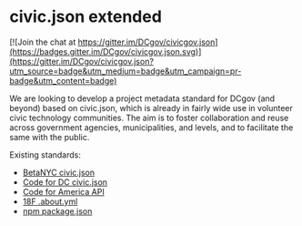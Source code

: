 # civic.json extended

[![Join the chat at https://gitter.im/DCgov/civicgov.json](https://badges.gitter.im/DCgov/civicgov.json.svg)](https://gitter.im/DCgov/civicgov.json?utm_source=badge&utm_medium=badge&utm_campaign=pr-badge&utm_content=badge)

We are looking to develop a project metadata standard for DCgov (and beyond) based on civic.json, which is already in fairly wide use in volunteer civic technology communities. The aim is to foster collaboration and reuse across government agencies, municipalities, and levels, and to facilitate the same with the public.

Existing standards:

* [BetaNYC civic.json](https://github.com/BetaNYC/civic.json)
* [Code for DC civic.json](http://open.dc.gov/civic.json/)
* [Code for America API](http://codeforamerica.org/api/#project-properties)
* [18F .about.yml](https://github.com/18F/about_yml)
* [npm package.json](https://docs.npmjs.com/files/package.json)
